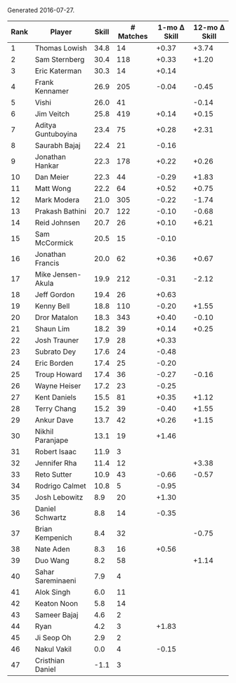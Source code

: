 Generated 2016-07-27.

| Rank | Player             | Skill | # Matches | 1-mo Δ Skill | 12-mo Δ Skill |
|------|--------------------|-------|-----------|--------------|---------------|
|    1 | Thomas Lowish      |  34.8 |        14 |        +0.37 |         +3.74 |
|    2 | Sam Sternberg      |  30.4 |       118 |        +0.33 |         +1.20 |
|    3 | Eric Katerman      |  30.3 |        14 |        +0.14 |               |
|    4 | Frank Kennamer     |  26.9 |       205 |        -0.04 |         -0.45 |
|    5 | Vishi              |  26.0 |        41 |              |         -0.14 |
|    6 | Jim Veitch         |  25.8 |       419 |        +0.14 |         +0.15 |
|    7 | Aditya Guntuboyina |  23.4 |        75 |        +0.28 |         +2.31 |
|    8 | Saurabh Bajaj      |  22.4 |        21 |        -0.16 |               |
|    9 | Jonathan Hankar    |  22.3 |       178 |        +0.22 |         +0.26 |
|   10 | Dan Meier          |  22.3 |        44 |        -0.29 |         +1.83 |
|   11 | Matt Wong          |  22.2 |        64 |        +0.52 |         +0.75 |
|   12 | Mark Modera        |  21.0 |       305 |        -0.22 |         -1.74 |
|   13 | Prakash Bathini    |  20.7 |       122 |        -0.10 |         -0.68 |
|   14 | Reid Johnsen       |  20.7 |        26 |        +0.10 |         +6.21 |
|   15 | Sam McCormick      |  20.5 |        15 |        -0.10 |               |
|   16 | Jonathan Francis   |  20.0 |        62 |        +0.36 |         +0.67 |
|   17 | Mike Jensen-Akula  |  19.9 |       212 |        -0.31 |         -2.12 |
|   18 | Jeff Gordon        |  19.4 |        26 |        +0.63 |               |
|   19 | Kenny Bell         |  18.8 |       110 |        -0.20 |         +1.55 |
|   20 | Dror Matalon       |  18.3 |       343 |        +0.40 |         -0.10 |
|   21 | Shaun Lim          |  18.2 |        39 |        +0.14 |         +0.25 |
|   22 | Josh Trauner       |  17.9 |        28 |        +0.33 |               |
|   23 | Subrato Dey        |  17.6 |        24 |        -0.48 |               |
|   24 | Eric Borden        |  17.4 |        25 |        -0.20 |               |
|   25 | Troup Howard       |  17.4 |        36 |        -0.27 |         -0.16 |
|   26 | Wayne Heiser       |  17.2 |        23 |        -0.25 |               |
|   27 | Kent Daniels       |  15.5 |        81 |        +0.35 |         +1.12 |
|   28 | Terry Chang        |  15.2 |        39 |        -0.40 |         +1.55 |
|   29 | Ankur Dave         |  13.7 |        42 |        +0.26 |         +1.15 |
|   30 | Nikhil Paranjape   |  13.1 |        19 |        +1.46 |               |
|   31 | Robert Isaac       |  11.9 |         3 |              |               |
|   32 | Jennifer Rha       |  11.4 |        12 |              |         +3.38 |
|   33 | Reto Sutter        |  10.9 |        43 |        -0.66 |         -0.57 |
|   34 | Rodrigo Calmet     |  10.8 |         5 |        -0.95 |               |
|   35 | Josh Lebowitz      |   8.9 |        20 |        +1.30 |               |
|   36 | Daniel Schwartz    |   8.8 |        14 |        -0.35 |               |
|   37 | Brian Kempenich    |   8.4 |        32 |              |         -0.75 |
|   38 | Nate Aden          |   8.3 |        16 |        +0.56 |               |
|   39 | Duo Wang           |   8.2 |        58 |              |         +1.14 |
|   40 | Sahar Sareminaeni  |   7.9 |         4 |              |               |
|   41 | Alok Singh         |   6.0 |        11 |              |               |
|   42 | Keaton Noon        |   5.8 |        14 |              |               |
|   43 | Sameer Bajaj       |   4.6 |         2 |              |               |
|   44 | Ryan               |   4.2 |         3 |        +1.83 |               |
|   45 | Ji Seop Oh         |   2.9 |         2 |              |               |
|   46 | Nakul Vakil        |   0.0 |         4 |        -0.15 |               |
|   47 | Cristhian Daniel   |  -1.1 |         3 |              |               |